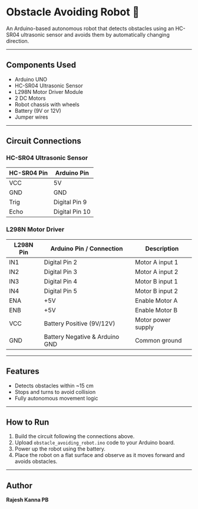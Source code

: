 # Obstacle Avoiding Robot 🤖

An Arduino-based autonomous robot that detects obstacles using an HC-SR04 ultrasonic sensor and avoids them by automatically changing direction.

---

## Components Used
- Arduino UNO
- HC-SR04 Ultrasonic Sensor
- L298N Motor Driver Module
- 2 DC Motors
- Robot chassis with wheels
- Battery (9V or 12V)
- Jumper wires

---

## Circuit Connections

### HC-SR04 Ultrasonic Sensor
| HC-SR04 Pin | Arduino Pin |
|-------------|-------------|
| VCC         | 5V          |
| GND         | GND         |
| Trig        | Digital Pin 9 |
| Echo        | Digital Pin 10 |

### L298N Motor Driver
| L298N Pin | Arduino Pin / Connection | Description          |
|-----------|--------------------------|----------------------|
| IN1       | Digital Pin 2            | Motor A input 1      |
| IN2       | Digital Pin 3            | Motor A input 2      |
| IN3       | Digital Pin 4            | Motor B input 1      |
| IN4       | Digital Pin 5            | Motor B input 2      |
| ENA       | +5V                      | Enable Motor A       |
| ENB       | +5V                      | Enable Motor B       |
| VCC       | Battery Positive (9V/12V)| Motor power supply   |
| GND       | Battery Negative & Arduino GND | Common ground   |

---

## Features
- Detects obstacles within ~15 cm
- Stops and turns to avoid collision
- Fully autonomous movement logic

---

## How to Run
1. Build the circuit following the connections above.
2. Upload `obstacle_avoiding_robot.ino` code to your Arduino board.
3. Power up the robot using the battery.
4. Place the robot on a flat surface and observe as it moves forward and avoids obstacles.

---

## Author
**Rajesh Kanna PB**  
